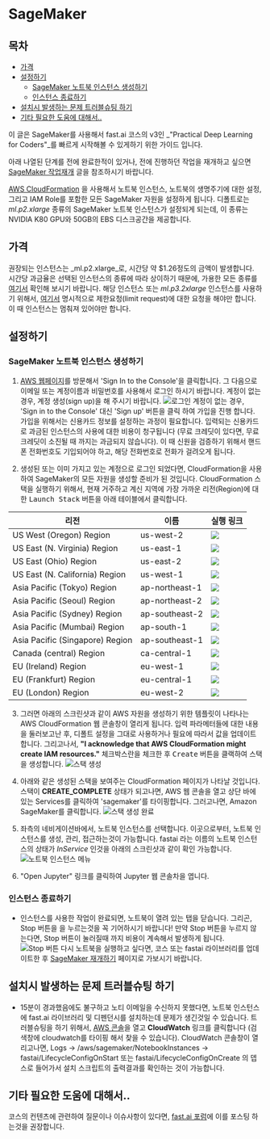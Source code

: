 # SageMaker

## 목차
- [가격](#pricing)
- [설정하기](#setup)
  - [SageMaker 노트북 인스턴스 생성하기](#create_sagemaker_notebook)
  - [인스턴스 종료하기](#shutdown_instance)
- [설치시 발생하는 문제 트러블슈팅 하기](#troubleshooting)
- [기타 필요한 도움에 대해서..](#more_help)

이 글은 SageMaker를 사용해서 fast.ai 코스의 v3인 _"Practical Deep Learning for Coders"_를 빠르게 시작해볼 수 있게하기 위한 가이드 입니다.

아래 나열된 단계를 전에 완료한적이 있거나, 전에 진행하던 작업을 재개하고 싶으면 [SageMaker 작업재개](./sagemaker_update.md) 글을 참조하시기 바랍니다.

[AWS CloudFormation](https://aws.amazon.com/cloudformation/) 을 사용해서 노트북 인스턴스, 노트북의 생명주기에 대한 설정, 그리고 IAM Role를 포함한 모든 SageMaker 자원을 설정하게 됩니다. 디폴트로는 _ml.p2.xlarge_ 종류의 SageMaker 노트북 인스턴스가 설정되게 되는데, 이 종류는 NVIDIA K80 GPU와 50GB의 EBS 디스크공간을 제공합니다.

## 가격 <span id="pricing"></span>

권장되는 인스턴스는 _ml.p2.xlarge_로, 시간당 약 $1.26정도의 금액이 발생합니다. 시간당 과금율은 선택된 인스턴스의 종류에 따라 상이하기 때문에, 가용한 모든 종류를 [여기서](https://aws.amazon.com/sagemaker/pricing/) 확인해 보시기 바랍니다. 해당 인스턴스 또는 _ml.p3.2xlarge_ 인스턴스를 사용하기 위해서, [여기서](https://course.fast.ai/start_aws.html#step-2-request-service-limit) 명시적으로 제한요청(limit request)에 대한 요청을 해야만 합니다. 이 때 인스턴스는 멈춰져 있어야만 합니다.

## 설정하기 <span id="setup"></span>

### SageMaker 노트북 인스턴스 생성하기 <span id="create_sagemaker_notebook"></span>

1. [AWS 웹페이지](https://aws.amazon.com/)를 방문해서 'Sign In to the Console'을 클릭합니다. 그 다음으로 이메일 또는 계정이름과 비밀번호를 사용해서 로그인 하시기 바랍니다. 계정이 없는 경우, 계정 생성(sign up)을 해 주시기 바랍니다.
![로그인](https://course.fast.ai/images/aws/signin.png)
계정이 없는 경우, 'Sign in to the Console' 대신 'Sign up' 버튼을 클릭 하여 가입을 진행 합니다. 가입을 위해서는 신용카드 정보를 설정하는 과정이 필요합니다. 입력되는 신용카드로 과금된 인스턴스의 사용에 대한 비용이 청구됩니다 (무료 크레딧이 있다면, 무료 크레딧이 소진될 때 까지는 과금되지 않습니다). 이 때 신원을 검증하기 위해서 핸드폰 전화번호도 기입되어야 하고, 해당 전화번호로 전화가 걸려오게 됩니다.

2. 생성된 또는 이미 가지고 있는 계정으로 로그인 되었다면, CloudFormation을 사용하여 SageMaker의 모든 자원을 생성할 준비가 된 것입니다. CloudFormation 스택을 실행하기 위해서, 현재 거주하고 계신 지역에 가장 가까운 리전(Region)에 대한 <kbd>Launch Stack</kbd> 버튼을 아래 테이블에서 클릭합니다. 

| 리전 | 이름 | 실행 링크 |
| --- | --- | ------ |
| US West (Oregon) Region |	us-west-2 |	[<img src="https://course.fast.ai/images/aws/cfn-launch-stack.png"/>](https://us-west-2.console.aws.amazon.com/cloudformation/home?region=us-west-2#/stacks/create/review?filter=active&templateURL=https%3A%2F%2Fs3-eu-west-1.amazonaws.com%2Fmmcclean-public-files%2Fsagemaker-fastai-notebook%2Fsagemaker-cfn.yml&stackName=FastaiSageMakerStack) |
US East (N. Virginia) Region | us-east-1 | [<img src="https://course.fast.ai/images/aws/cfn-launch-stack.png"/>](https://us-east-1.console.aws.amazon.com/cloudformation/home?region=us-east-1#/stacks/create/review?filter=active&templateURL=https%3A%2F%2Fs3-eu-west-1.amazonaws.com%2Fmmcclean-public-files%2Fsagemaker-fastai-notebook%2Fsagemaker-cfn.yml&stackName=FastaiSageMakerStack)
US East (Ohio) Region | us-east-2 | [<img src="https://course.fast.ai/images/aws/cfn-launch-stack.png"/>](https://us-east-2.console.aws.amazon.com/cloudformation/home?region=us-east-2#/stacks/create/review?filter=active&templateURL=https%3A%2F%2Fs3-eu-west-1.amazonaws.com%2Fmmcclean-public-files%2Fsagemaker-fastai-notebook%2Fsagemaker-cfn.yml&stackName=FastaiSageMakerStack)
US East (N. California) Region | us-west-1 | [<img src="https://course.fast.ai/images/aws/cfn-launch-stack.png"/>](https://us-west-1.console.aws.amazon.com/cloudformation/home?region=us-west-1#/stacks/create/review?filter=active&templateURL=https%3A%2F%2Fs3-eu-west-1.amazonaws.com%2Fmmcclean-public-files%2Fsagemaker-fastai-notebook%2Fsagemaker-cfn.yml&stackName=FastaiSageMakerStack)
Asia Pacific (Tokyo) Region | ap-northeast-1 | [<img src="https://course.fast.ai/images/aws/cfn-launch-stack.png"/>](https://ap-northeast-1.console.aws.amazon.com/cloudformation/home?region=ap-northeast-1#/stacks/create/review?filter=active&templateURL=https%3A%2F%2Fs3-eu-west-1.amazonaws.com%2Fmmcclean-public-files%2Fsagemaker-fastai-notebook%2Fsagemaker-cfn.yml&stackName=FastaiSageMakerStack)
Asia Pacific (Seoul) Region | ap-northeast-2 | [<img src="https://course.fast.ai/images/aws/cfn-launch-stack.png"/>](https://ap-northeast-2.console.aws.amazon.com/cloudformation/home?region=ap-northeast-2#/stacks/create/review?filter=active&templateURL=https%3A%2F%2Fs3-eu-west-1.amazonaws.com%2Fmmcclean-public-files%2Fsagemaker-fastai-notebook%2Fsagemaker-cfn.yml&stackName=FastaiSageMakerStack)
Asia Pacific (Sydney) Region | ap-southeast-2 | [<img src="https://course.fast.ai/images/aws/cfn-launch-stack.png"/>](https://ap-southeast-2.console.aws.amazon.com/cloudformation/home?region=ap-southeast-2#/stacks/create/review?filter=active&templateURL=https%3A%2F%2Fs3-eu-west-1.amazonaws.com%2Fmmcclean-public-files%2Fsagemaker-fastai-notebook%2Fsagemaker-cfn.yml&stackName=FastaiSageMakerStack)
Asia Pacific (Mumbai) Region | ap-south-1 | [<img src="https://course.fast.ai/images/aws/cfn-launch-stack.png"/>](https://ap-south-1.console.aws.amazon.com/cloudformation/home?region=ap-south-1#/stacks/create/review?filter=active&templateURL=https%3A%2F%2Fs3-eu-west-1.amazonaws.com%2Fmmcclean-public-files%2Fsagemaker-fastai-notebook%2Fsagemaker-cfn.yml&stackName=FastaiSageMakerStack)
Asia Pacific (Singapore) Region | ap-southeast-1 | [<img src="https://course.fast.ai/images/aws/cfn-launch-stack.png"/>](https://ap-southeast-1.console.aws.amazon.com/cloudformation/home?region=ap-southeast-1#/stacks/create/review?filter=active&templateURL=https%3A%2F%2Fs3-eu-west-1.amazonaws.com%2Fmmcclean-public-files%2Fsagemaker-fastai-notebook%2Fsagemaker-cfn.yml&stackName=FastaiSageMakerStack)
Canada (central) Region | ca-central-1 | [<img src="https://course.fast.ai/images/aws/cfn-launch-stack.png"/>](https://ca-central-1.console.aws.amazon.com/cloudformation/home?region=ca-central-1#/stacks/create/review?filter=active&templateURL=https%3A%2F%2Fs3-eu-west-1.amazonaws.com%2Fmmcclean-public-files%2Fsagemaker-fastai-notebook%2Fsagemaker-cfn.yml&stackName=FastaiSageMakerStack)
EU (Ireland) Region | eu-west-1 | [<img src="https://course.fast.ai/images/aws/cfn-launch-stack.png"/>](https://eu-west-1.console.aws.amazon.com/cloudformation/home?region=eu-west-1#/stacks/create/review?filter=active&templateURL=https%3A%2F%2Fs3-eu-west-1.amazonaws.com%2Fmmcclean-public-files%2Fsagemaker-fastai-notebook%2Fsagemaker-cfn.yml&stackName=FastaiSageMakerStack)
EU (Frankfurt) Region | eu-central-1 | [<img src="https://course.fast.ai/images/aws/cfn-launch-stack.png"/>](https://eu-central-1.console.aws.amazon.com/cloudformation/home?region=eu-central-1#/stacks/create/review?filter=active&templateURL=https%3A%2F%2Fs3-eu-west-1.amazonaws.com%2Fmmcclean-public-files%2Fsagemaker-fastai-notebook%2Fsagemaker-cfn.yml&stackName=FastaiSageMakerStack)
EU (London) Region | eu-west-2 | [<img src="https://course.fast.ai/images/aws/cfn-launch-stack.png"/>](https://eu-west-2.console.aws.amazon.com/cloudformation/home?region=eu-west-2#/stacks/create/review?filter=active&templateURL=https%3A%2F%2Fs3-eu-west-1.amazonaws.com%2Fmmcclean-public-files%2Fsagemaker-fastai-notebook%2Fsagemaker-cfn.yml&stackName=FastaiSageMakerStack)

3. 그러면 아래의 스크린샷과 같이 AWS 자원을 생성하기 위한 템플릿이 나타나는 AWS CloudFormation 웹 콘솔창이 열리게 됩니다. 입력 파라메터들에 대한 내용을 둘러보고난 후, 디폴트 설정을 그대로 사용하거나 필요에 따라서 값을 업데이트 합니다. 그리고나서, **"I acknowledge that AWS CloudFormation might create IAM resources."** 체크박스란을 체크한 후 <kbd>Create</kbd> 버튼을 클랙하여 스택을 생성합니다.
![스택 생성](https://course.fast.ai/images/sagemaker/create_stack.png)

4. 아래와 같은 생성된 스택을 보여주는 CloudFormation 페이지가 나타날 것입니다. 스택이 **CREATE_COMPLETE** 상태가 되고나면, AWS 웹 콘솔을 열고 상단 바에 있는 Services를 클릭하여 'sagemaker'를 타이핑합니다. 그러고나면, Amazon SageMaker를 클릭합니다.
![스택 생성 완료](https://course.fast.ai/images/sagemaker/01.png)

5. 좌측의 네비게이션바에서, 노트북 인스턴스를 선택합니다. 이곳으로부터, 노트북 인스턴스를 생성, 관리, 접근하는것이 가능합니다. fastai 라는 이름의 노트북 인스턴스의 상태가 _InService_ 인것을 아래의 스크린샷과 같이 확인 가능합니다.
![노트북 인스턴스 메뉴](https://course.fast.ai/images/sagemaker/17.png)

6. "Open Jupyter" 링크를 클릭하여 Jupyter 웹 콘솔차을 엽니다.

### 인스턴스 종료하기 <span id="shutdown_instance"></span>
- 인스턴스를 사용한 작업이 완료되면, 노트북이 열려 있는 탭을 닫습니다. 그리곤, Stop 버튼을 을 누르는것을 꼭 기어하시기 바랍니다! 만약 Stop 버튼을 누르지 않는다면, Stop 버튼이 눌러질때 까지 비용이 계속해서 발생하게 됩니다.
![Stop 버튼](https://course.fast.ai/images/sagemaker/23.png)
다시 노트북을 실행하고 싶다면, 코스 또는 fastai 라이브러리를 업데이트한 후 [SageMaker 재개하기](./sagemaker_update.md) 페이지로 가보시기 바랍니다.

## 설치시 발생하는 문제 트러블슈팅 하기 <span id="troubleshooting"></span>

- 15분이 경과했음에도 불구하고 노티 이메일을 수신하지 못했다면, 노트북 인스턴스에 fast.ai 라이브러리 및 디펜던시를 설치하는데 문제가 생긴것일 수 있습니다. 트러블슈팅을 하기 위해서, [AWS 콘솔](https://aws.amazon.com/console/)을 열고 **CloudWatch** 링크를 클릭합니다 (검색창에 cloudwatch를 타이핑 해서 찾을 수 있습니다). CloudWatch 콘솔창이 열리고나면, Logs -> /aws/sagemaker/NotebookInstances -> fastai/LifecycleConfigOnStart 또는 fastai/LifecycleConfigOnCreate 의 뎁스로 들어가서 설치 스크립트의 출력결과를 확인하는 것이 가능합니다.

## 기타 필요한 도움에 대해서.. <span id="more_help"></span>

코스의 컨텐츠에 관련하여 질문이나 이슈사항이 있다면, [fast.ai 포럼](http://forums.fast.ai/)에 이를 포스팅 하는것을 권장합니다.
